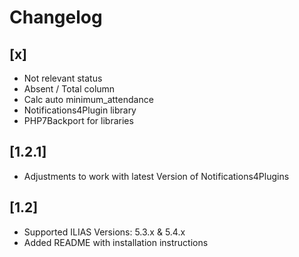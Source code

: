 # Changelog

## [x]
* Not relevant status
* Absent / Total column
* Calc auto minimum_attendance
* Notifications4Plugin library
* PHP7Backport for libraries

## [1.2.1]
* Adjustments to work with latest Version of Notifications4Plugins

## [1.2]
* Supported ILIAS Versions: 5.3.x & 5.4.x
* Added README with installation instructions